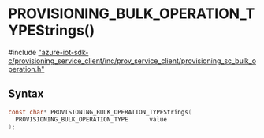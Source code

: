 # PROVISIONING_BULK_OPERATION_TYPEStrings()

\#include ["azure-iot-sdk-c/provisioning_service_client/inc/prov_service_client/provisioning_sc_bulk_operation.h"](../iot-c-ref-provisioning-sc-bulk-operation-h.md)  

## Syntax

```C
const char* PROVISIONING_BULK_OPERATION_TYPEStrings(
  PROVISIONING_BULK_OPERATION_TYPE  	value
);

```

